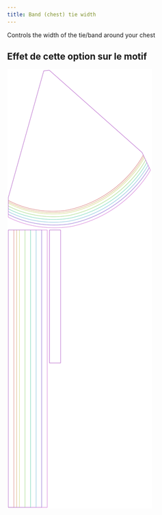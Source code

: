 ```yaml
---
title: Band (chest) tie width
---
```


Controls the width of the tie/band around your chest


## Effet de cette option sur le motif
![Cette image montre l'effet de cette option en superposant plusieurs variantes qui ont une valeur différente pour cette option](bee_bandtiewidth_sample.svg "Effet de cette option sur le motif")